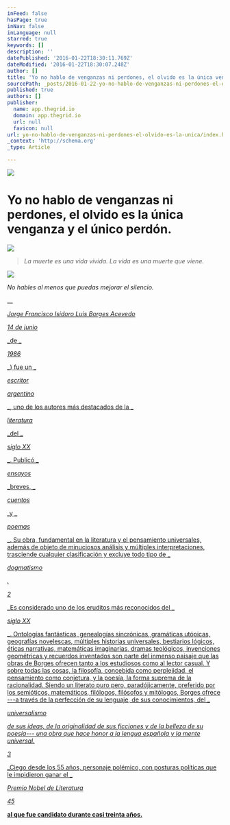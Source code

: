 ```yaml
---
inFeed: false
hasPage: true
inNav: false
inLanguage: null
starred: true
keywords: []
description: ''
datePublished: '2016-01-22T18:30:11.769Z'
dateModified: '2016-01-22T18:30:07.248Z'
author: []
title: 'Yo no hablo de venganzas ni perdones, el olvido es la única venganza y el único perdón.'
sourcePath: _posts/2016-01-22-yo-no-hablo-de-venganzas-ni-perdones-el-olvido-es-la-unica.md
published: true
authors: []
publisher:
  name: app.thegrid.io
  domain: app.thegrid.io
  url: null
  favicon: null
url: yo-no-hablo-de-venganzas-ni-perdones-el-olvido-es-la-unica/index.html
_context: 'http://schema.org'
_type: Article

---
```

![](https://s3-us-west-2.amazonaws.com/the-grid-img/p/4cfe04ec5c0cf7653da403beecf31f0fa4ab1976.jpg)

# Yo no hablo de venganzas ni perdones, el olvido es la única venganza y el único perdón.
![](https://the-grid-user-content.s3-us-west-2.amazonaws.com/38c474d5-ee64-4053-b983-ae9c17ac458b.jpg)

> _La muerte es una vida vivida. La vida es una muerte que viene._

![](https://the-grid-user-content.s3-us-west-2.amazonaws.com/bea7db23-ed62-4bcd-a59a-05fecbc8dde5.png)

_No hables al menos que puedas mejorar el silencio._

__

[_Jorge Francisco Isidoro Luis Borges Acevedo_][0]

[_14 de junio_][0]

[_de _][0]

[_1986_][0]

[_) fue un _][0]

[_escritor_][0]

[_argentino_][0]

[_, uno de los autores más destacados de la _][0]

[_literatura_][0]

[_del _][0]

[_siglo XX_][0]

[_. Publicó _][0]

[_ensayos_][0]

[_breves, _][0]

[_cuentos_][0]

[_y _][0]

[_poemas_][0]

[_. Su obra, fundamental en la literatura y el pensamiento universales, además de objeto de minuciosos análisis y múltiples interpretaciones, trasciende cualquier clasificación y excluye todo tipo de _][0]

[_dogmatismo_][0]

[_._][0]

[_2_][0]

[_Es considerado uno de los eruditos más reconocidos del _][0]

[_siglo XX_][0]

[_. Ontologías fantásticas, genealogías sincrónicas, gramáticas utópicas, geografías novelescas, múltiples historias universales, bestiarios lógicos, éticas narrativas, matemáticas imaginarias, dramas teológicos, invenciones geométricas y recuerdos inventados son parte del inmenso paisaje que las obras de Borges ofrecen tanto a los estudiosos como al lector casual. Y sobre todas las cosas, la filosofía, concebida como perplejidad, el pensamiento como conjetura, y la poesía, la forma suprema de la racionalidad. Siendo un literato puro pero, paradójicamente, preferido por los semióticos, matemáticos, filólogos, filósofos y mitólogos, Borges ofrece ---a través de la perfección de su lenguaje, de sus conocimientos, del _][0]

[_universalismo_][0]

[_de sus ideas, de la originalidad de sus ficciones y de la belleza de su poesía--- una obra que hace honor a la lengua española y la mente universal._][0]

[_3_][0]

[_Ciego desde los 55 años, personaje polémico, con posturas políticas que le impidieron ganar el _][0]

[_Premio Nobel de Literatura_][0]

[_45_][0]

[**al que fue candidato durante casi treinta años.**][0]

[0]: null